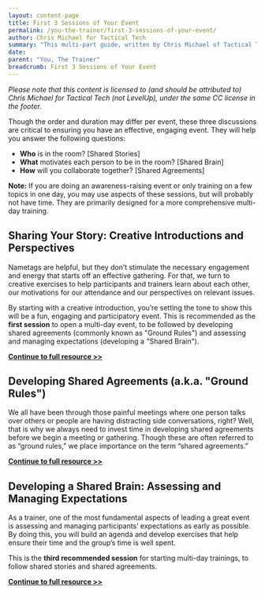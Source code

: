 ```yaml
---
layout: content-page
title: First 3 Sessions of Your Event
permalink: /you-the-trainer/first-3-sessions-of-your-event/
author: Chris Michael for Tactical Tech
summary: "This multi-part guide, written by Chris Michael of Tactical Tech, covers 3 individual sessions that together can set the stage for a training events that are effective, productive, and more participatory from the beginning."
date:
parent: "You, The Trainer"
breadcrumb: First 3 Sessions of Your Event
---
```

*Please note that this content is licensed to (and should be attributed to) Chris Michael for Tactical Tech (not LevelUp), under the same CC license in the footer.*

Though the order and duration may differ per event, these three discussions are critical to ensuring you have an effective, engaging event. They will help you answer the following questions:

- **Who** is in the room?  [Shared Stories]
- **What** motivates each person to be in the room? [Shared Brain]
- **How** will you collaborate together? [Shared Agreements]

**Note:** If you are doing an awareness-raising event or only training on a few topics in one day, you may use aspects of these sessions, but will probably not have time. They are primarily designed for a more comprehensive multi-day training.

## Sharing Your Story: Creative Introductions and Perspectives ##
Nametags are helpful, but they don’t stimulate the necessary engagement and energy that starts off an effective gathering. For that, we turn to creative exercises to help participants and trainers learn about each other, our motivations for our attendance and our perspectives on relevant issues.

By starting with a creative introduction, you’re setting the tone to show this will be a fun, engaging and participatory event. This is recommended as the **first session** to open a multi-day event, to be followed by developing shared agreements (commonly known as "Ground Rules") and assessing and managing expectations (developing a "Shared Brain").

**[Continue to full resource >> ](../first-3-sessions-of-your-event/sharing-your-story/)**

## Developing Shared Agreements (a.k.a. "Ground Rules") ##
We all have been through those painful meetings where one person talks over others or people are having distracting side conversations, right? Well, that is why we always need to invest time in developing shared agreements before we begin a meeting or gathering. Though these are often referred to as “ground rules,” we place importance on the term “shared agreements.”

**[Continue to full resource >> ](../first-3-sessions-of-your-event/developing-shared-agreements/)**


## Developing a Shared Brain: Assessing and Managing Expectations ##
As a trainer, one of the most fundamental aspects of leading a great event is assessing and managing participants’ expectations as early as possible. By doing this, you will build an agenda and develop exercises that help ensure their time and the group’s time is well spent.

 This is the **third recommended session** for starting multi-day trainings, to follow shared stories and shared agreements.

**[Continue to full resource >> ](../first-3-sessions-of-your-event/developing-a-shared-brain/)**
